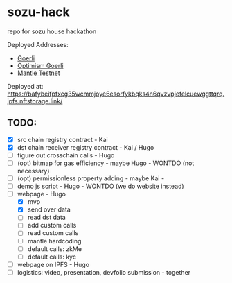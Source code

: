 # sozu-hack
repo for sozu house hackathon

Deployed Addresses: 
- [Goerli](https://goerli.etherscan.io/address/0x9fa4cfab777274aedbd7a5c39b733c3e4534844f)
- [Optimism Goerli](https://goerli-optimism.etherscan.io/address/0xfe5CD4EB9748C62B6B3edd36FA6c033c95D2f685)
- [Mantle Testnet](https://explorer.testnet.mantle.xyz/address/0xEBfaA3E45ff33e887744F46bD37FFF884136814A)


Deployed at: https://bafybeifpfxcg35wcmmjoye6esorfykbqks4n6qvzvpjefelcuewggttqrq.ipfs.nftstorage.link/


## TODO:
- [x] src chain registry contract - Kai
- [x] dst chain receiver registry contract - Kai / Hugo
- [ ] figure out crosschain calls - Hugo
- [ ] (opt) bitmap for gas efficiency - maybe Hugo - WONTDO (not necessary)
- [ ] (opt) permissionless property adding - maybe Kai - 
- [ ] demo js script - Hugo - WONTDO (we do website instead)
- [ ] webpage - Hugo
    - [x] mvp
    - [x] send over data
    - [ ] read dst data
    - [ ] add custom calls
    - [ ] read custom calls
    - [ ] mantle hardcoding
    - [ ] default calls: zkMe
    - [ ] default calls: kyc
- [ ] webpage on IPFS - Hugo
- [ ] logistics: video, presentation, devfolio submission - together
